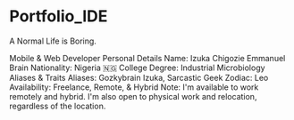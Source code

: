 # Portfolio_IDE
A Normal Life is Boring.

Mobile & Web Developer
Personal Details
Name: Izuka Chigozie Emmanuel Brain
Nationality: Nigeria 🇳🇬
College Degree: Industrial Microbiology
Aliases & Traits
Aliases: Gozkybrain Izuka, Sarcastic Geek
Zodiac: Leo
Availability: Freelance, Remote, & Hybrid
Note: I'm available to work remotely and hybrid. I'm also open to physical work and relocation, regardless of the location.
